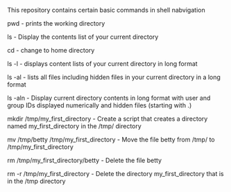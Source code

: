 This repository contains certain basic commands in shell nabvigation

pwd - prints the working directory

ls - Display the contents list of your current directory

cd - change to home directory

ls -l - displays content lists of your current directory in long format

ls -al - lists all files including hidden files in your current directory in a long format

ls -aln - Display current directory contents in long format with user and group IDs displayed numerically and hidden files (starting with .)

mkdir /tmp/my_first_directory  - Create a script that creates a directory named my_first_directory in the /tmp/ directory

mv /tmp/betty  /tmp/my_first_directory - Move the file betty from /tmp/ to /tmp/my_first_directory

rm /tmp/my_first_directory/betty - Delete the file betty

rm -r /tmp/my_first_directory - Delete the directory my_first_directory that is in the /tmp directory
